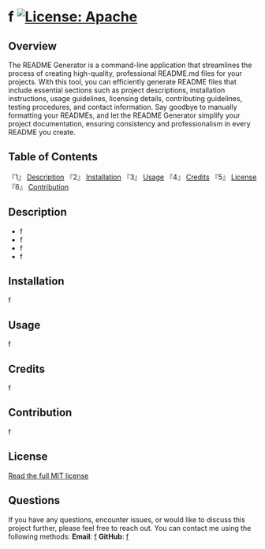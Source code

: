 # f [![License: Apache](https://img.shields.io/badge/License-Apache-brightgreen.svg)](https://www.apache.org/licenses/LICENSE-2.0)

## Overview
The README Generator is a command-line application that streamlines the process of creating high-quality, professional README.md files for your projects. With this tool, you can efficiently generate README files that include essential sections such as project descriptions, installation instructions, usage guidelines, licensing details, contributing guidelines, testing procedures, and contact information. Say goodbye to manually formatting your READMEs, and let the README Generator simplify your project documentation, ensuring consistency and professionalism in every README you create.

 ## Table of Contents
『1』 [Description](#description) 『2』 [Installation](#installation) 『3』 [Usage](#usage) 『4』 [Credits](#credits) 『5』 [License](#license) 『6』 [Contribution](#contribution)

## Description 
- f
- f
- f
- f
        
## Installation
f
        
## Usage 
f
        
## Credits 
f
        
## Contribution 
f

## License 
[Read the full MIT license](https://opensource.org/licenses/MIT) 

## Questions
If you have any questions, encounter issues, or would like to discuss this project further, please feel free to reach out. You can contact me using the following methods:
**Email**: [f](mailto:f)
**GitHub**: [f](https://github.com/f) 